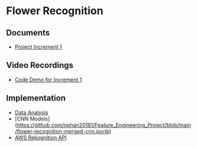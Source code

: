 # Flower Recognition

## Documents

- [Project Increment 1](https://github.com/nphan20181/Feature_Engineering_Project/blob/main/documents/Project_Increment_1_csce_5222.pdf)

## Video Recordings

- [Code Demo for Increment 1](https://drive.google.com/file/d/1QLLYAIKbf7iSNvDSN0ztnlB2PWhBsYRx/view?usp=sharing)

## Implementation

- [Data Analysis](https://github.com/nphan20181/Feature_Engineering_Project/blob/main/data_analysis.ipynb)
- [CNN Models] (https://github.com/nphan20181/Feature_Engineering_Project/blob/main/flower-recognition-merged-cnn.ipynb)
- [AWS Rekognition API](https://github.com/nphan20181/Feature_Engineering_Project/blob/main/Invoke_AWS_Rekognition_API.ipynb)

